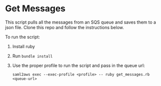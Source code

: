 # Get Messages

This script pulls all the messages from an SQS queue and saves them to a json file.
Clone this repo and follow the instructions below.

To run the script:
  1. Install ruby
  2. Run `bundle install`
  3. Use the proper profile to run the script and pass in the queue url:  

     `saml2aws exec --exec-profile <profile> -- ruby get_messages.rb <queue-url>`

